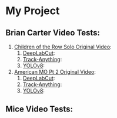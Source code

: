 # My Project

## Brian Carter Video Tests:
1. [Children of the Row Solo Original Video](https://drive.google.com/drive/folders/1llp-_dXWyH74Usn6O-GSTz5qy2wVcD5R?usp=drive_link):
   1. [DeepLabCut](https://drive.google.com/drive/folders/1hH7LLtCatAjxZZr0OAxl3spV00h8sl1S?usp=drive_link):
   2. [Track-Anything](https://drive.google.com/drive/folders/1Fp0GXOz9QJa5BV-MhZxqVfVV3uPM0mCe?usp=drive_link):
   3. [YOLOv8](https://drive.google.com/drive/folders/1M8qtRR_n0Qrj-kMEfuqosp_we75D3LVm?usp=drive_link):
2. [American MO Pt 2 Original Video](https://drive.google.com/drive/folders/1fkyJmJplkPttdphFFAhN12cDYYEaWp2x?usp=drive_link):
   1. [DeepLabCut](https://drive.google.com/drive/folders/1MJ_1vI6tOvSV6cqKluZP4PNZ6cZZe24H?usp=drive_link):
   2. [Track-Anything](https://drive.google.com/drive/folders/1QS4BBL7CBgcyu_RHxPiKV7F_yZoJqMCo?usp=drive_link):
   3. [YOLOv8](https://drive.google.com/drive/folders/1hS_es5qcBzL4DFuxEY72q5eMSuP0fKKB?usp=drive_link):

## Mice Video Tests:
